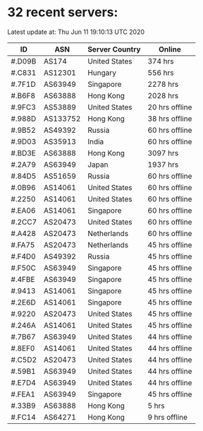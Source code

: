 # 32 recent servers:

Latest update at: Thu Jun 11 19:10:13 UTC 2020

| ID | ASN | Server Country | Online |
| -- | --- | -------------- | ------ |
| #.D09B | AS174 | United States | 374 hrs |
| #.C831 | AS12301 | Hungary | 556 hrs |
| #.7F1D | AS63949 | Singapore | 2278 hrs |
| #.B6F8 | AS63888 | Hong Kong | 2028 hrs |
| #.9FC3 | AS53889 | United States | 20 hrs offline |
| #.988D | AS133752 | Hong Kong | 38 hrs offline |
| #.9B52 | AS49392 | Russia | 60 hrs offline |
| #.9D03 | AS35913 | India | 60 hrs offline |
| #.BD3E | AS63888 | Hong Kong | 3097 hrs |
| #.2A79 | AS63949 | Japan | 1937 hrs |
| #.84D5 | AS51659 | Russia | 60 hrs offline |
| #.0B96 | AS14061 | United States | 60 hrs offline |
| #.2250 | AS14061 | United States | 60 hrs offline |
| #.EA06 | AS14061 | Singapore | 60 hrs offline |
| #.2CC7 | AS20473 | United States | 60 hrs offline |
| #.A428 | AS20473 | Netherlands | 60 hrs offline |
| #.FA75 | AS20473 | Netherlands | 45 hrs offline |
| #.F4D0 | AS49392 | Russia | 45 hrs offline |
| #.F50C | AS63949 | Singapore | 45 hrs offline |
| #.4FBE | AS63949 | Singapore | 45 hrs offline |
| #.9413 | AS14061 | Singapore | 45 hrs offline |
| #.2E6D | AS14061 | Singapore | 45 hrs offline |
| #.9220 | AS20473 | United States | 45 hrs offline |
| #.246A | AS14061 | United States | 45 hrs offline |
| #.7B67 | AS63949 | United States | 44 hrs offline |
| #.8EF0 | AS14061 | United States | 44 hrs offline |
| #.C5D2 | AS20473 | United States | 44 hrs offline |
| #.59B1 | AS63949 | United States | 44 hrs offline |
| #.E7D4 | AS63949 | United States | 44 hrs offline |
| #.FEA1 | AS63949 | Singapore | 45 hrs offline |
| #.33B9 | AS63888 | Hong Kong | 5 hrs |
| #.FC14 | AS64271 | Hong Kong | 9 hrs offline |

